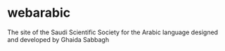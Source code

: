 # webarabic
The site of the Saudi Scientific Society for the Arabic language
designed and developed by Ghaida Sabbagh
